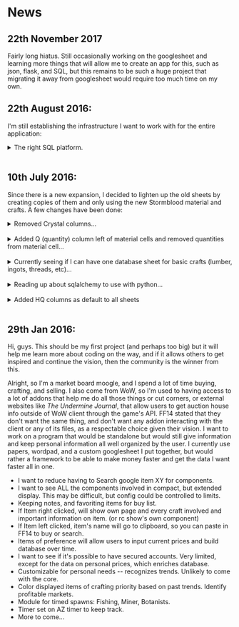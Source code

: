 # News

## 22th November 2017

Fairly long hiatus. Still occasionally working on the googlesheet and learning more things that will allow me to create an app for this, such as json, flask, and SQL, but this remains to be such a huge project that migrating it away from googlesheet would require too much time on my own.

## 22th August 2016:

I'm still establishing the infrastructure I want to work with for the entire application:
<p>

<details><summary>The right SQL platform.</summary>
I've been learning SQLalchemy, but realized that SQLalchemy doesn't have native support for arrays of string that
the more established and complex tools like postgreSQL offers. This has led me to download it and learn it further.
I finally finished the full setup and it's ready to take the commands of my user. Next is building the proper schema.
</details><br/>

## 10th July 2016:

Since there is a new expansion, I decided to lighten up the old sheets by creating copies of them and only using the new Stormblood material and crafts. A few changes have been done:
<p>
<details><summary>Removed Crystal columns...</summary>
to make space as the price of crystals tend to be negligable for sheet maintenance at this point in time. Future builds I'm working on is looking to simply set the prices on a db sheet. Column may be brought back at some point if I don't find a better work-around that spacing issue.
</details><br/>

<details><summary>Added Q (quantity) column left of material cells and removed quantities from material cell...</summary>
I was using a terrible 27 recursive substitutes to squeeze both a word value of the material and the quantity to save space, but this came with a lot of bugs. It worked while it lasted, but I've seperated the cells so they can be manipulated better and it was a lot of unnecessary strain on memory.
</details><br/>

<details><summary>Currently seeing if I can have one database sheet for basic crafts (lumber, ingots, threads, etc)...</summary>
I want to see if I can keep the sheets consistent given material exist in many different cells throughout. When prices are updated on that sheet, all other sheets that ref to an item will auto-populate from the vlookup address.
</details><br/>

<details><summary>Reading up about sqlalchemy to use with python...</summary>
Seeing what would be required to run an actual database. Seeing as well how I can perhaps plug the sheets into the database so that folks that don't know how to program things, will still be able to contribute by filling in the data in the sheets.
</details><br/>

<details><summary>Added HQ columns as default to all sheets</summary>
By making space with the crystal column, it allowed me to fit that in.
</details><br/>

## 29th Jan 2016:

Hi, guys. This should be my first project (and perhaps too big) but it will help me learn more about coding on the way, and
if it allows others to get inspired and continue the vision, then the community is the winner from this.

Alright, so I'm a market board moogle, and I spend a lot of time buying, crafting, and selling. I also come from WoW, so I'm used to having
access to a lot of addons that help me do all those things or cut corners, or external websites like _The Undermine Journal_, that allow users to get auction house info outside of 
WoW client through the game's API. FF14 stated that they don't want the same thing, and don't want any addon interacting with the client or
any of its files, as a respectable choice given their vision. I want to work on a program that would be standalone but would still give information and keep personal information
all well organized by the user. I currently use papers, wordpad, and a custom googlesheet I put together, but would rather a framework to be able to make 
money faster and get the data I want faster all in one.

  * I want to reduce having to Search google item XY for components.
  * I want to see ALL the components involved in compact, but extended display. This may be difficult, but config could be controlled to 
  limits.
  * Keeping notes, and favoriting items for buy list.
  * If Item right clicked, will show own page and every craft involved and important information on item. (or rc show's own component)
  * If Item left clicked, item's name will go to clipboard, so you can paste in FF14 to buy or search.
  * Items of preference will allow users to input current prices and build database over time.
  * I want to see if it's possible to have secured accounts. Very limited, except for the data on personal prices, which enriches database.
  * Customizable for personal needs -- recognizes trends. Unlikely to come with the core.
  * Color displayed items of crafting priority based on past trends. Identify profitable markets.
  * Module for timed spawns: Fishing, Miner, Botanists.
  * Timer set on AZ timer to keep track.
  * More to come...  


